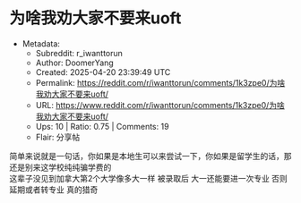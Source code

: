 # 为啥我劝大家不要来uoft

- Metadata:
  - Subreddit: r_iwanttorun
  - Author: DoomerYang
  - Created: 2025-04-20 23:39:49 UTC
  - Permalink: https://reddit.com/r/iwanttorun/comments/1k3zpe0/为啥我劝大家不要来uoft/
  - URL: https://www.reddit.com/r/iwanttorun/comments/1k3zpe0/为啥我劝大家不要来uoft/
  - Ups: 10 | Ratio: 0.75 | Comments: 19
  - Flair: 分享帖


简单来说就是一句话，你如果是本地生可以来尝试一下，你如果是留学生的话，那还是别来这学校纯纯骗学费的  
这辈子没见到加拿大第2个大学像多大一样 被录取后 大一还能要进一次专业
否则延期或者转专业 真的猎奇

